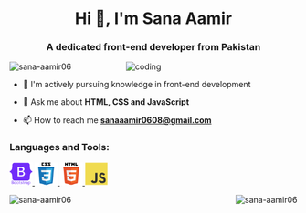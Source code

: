 
<h1 align="center">Hi 👋, I'm Sana Aamir</h1>
<h3 align="center">A dedicated front-end developer from Pakistan</h3>
<img align="right" alt="coding" width="300" src="https://mir-s3-cdn-cf.behance.net/project_modules/disp/601014116770475.6068beff4640a.gif"> 

<p align="left"> <img src="https://komarev.com/ghpvc/?username=sana-aamir06&label=Profile%20views&color=0e75b6&style=flat" alt="sana-aamir06" /> </p>

- 🌱 I'm actively pursuing knowledge in front-end development
  
- 💬 Ask me about **HTML, CSS and JavaScript**

- 📫 How to reach me **sanaaamir0608@gmail.com**

<p align="left">
</p>

<h3 align="left">Languages and Tools:</h3>
<p align="left"> <a href="https://getbootstrap.com" target="_blank" rel="noreferrer"> <img src="https://raw.githubusercontent.com/devicons/devicon/master/icons/bootstrap/bootstrap-plain-wordmark.svg" alt="bootstrap" width="40" height="40"/> </a> <a href="https://www.w3schools.com/css/" target="_blank" rel="noreferrer"> <img src="https://raw.githubusercontent.com/devicons/devicon/master/icons/css3/css3-original-wordmark.svg" alt="css3" width="40" height="40"/> </a> <a href="https://www.w3.org/html/" target="_blank" rel="noreferrer"> <img src="https://raw.githubusercontent.com/devicons/devicon/master/icons/html5/html5-original-wordmark.svg" alt="html5" width="40" height="40"/> </a> <a href="https://developer.mozilla.org/en-US/docs/Web/JavaScript" target="_blank" rel="noreferrer"> <img src="https://raw.githubusercontent.com/devicons/devicon/master/icons/javascript/javascript-original.svg" alt="javascript" width="40" height="40"/> </a> </p>

<p><img align="left" src="https://github-readme-stats.vercel.app/api/top-langs?username=sana-aamir06&show_icons=true&locale=en&layout=compact" alt="sana-aamir06" /></p>

<p>&nbsp;<img align="right" src="https://github-readme-stats.vercel.app/api?username=sana-aamir06&show_icons=true&locale=en" alt="sana-aamir06" /></p>

